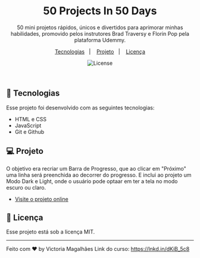 <h1 align="center">50 Projects In 50 Days</h1>

<p align="center">
50 mini projetos rápidos, únicos e divertidos para aprimorar minhas habilidades, promovido pelos instrutores Brad Traversy e Florin Pop pela plataforma Udemmy. <br/>
</p>

<p align="center">
  <a href="#-tecnologias">Tecnologias</a>&nbsp;&nbsp;&nbsp;|&nbsp;&nbsp;&nbsp;
  <a href="#-projeto">Projeto</a>&nbsp;&nbsp;&nbsp;|&nbsp;&nbsp;&nbsp;
  <a href="#memo-licença">Licença</a>
</p>

<p align="center">
  <img alt="License" src="https://img.shields.io/static/v1?label=license&message=MIT&color=49AA26&labelColor=000000">
</p>

<br>

## 🚀 Tecnologias

Esse projeto foi desenvolvido com as seguintes tecnologias:

- HTML e CSS
- JavaScript
- Git e Github

## 💻 Projeto

O objetivo era recriar um Barra de Progresso, que ao clicar em "Próximo" uma linha será preenchida ao decorrer do progresso.
E inclui ao projeto um Modo Dark e Light, onde o usuário pode optaar em ter a tela no modo escuro ou claro.

- [Visite o projeto online](https://victoriamagalhaes.github.io/Barra-de-Progresso/)

## :memo: Licença

Esse projeto está sob a licença MIT.

---

Feito com ♥ by Victoria Magalhães
Link do curso: https://lnkd.in/dKiB_5c8
